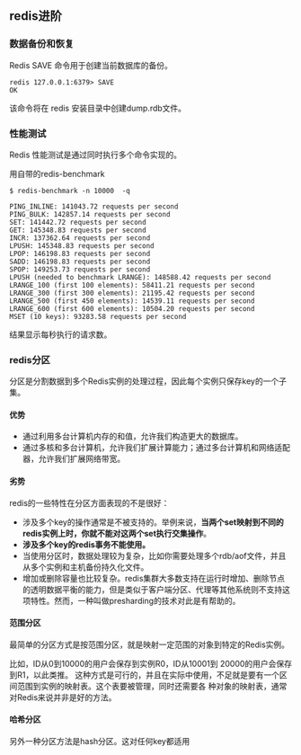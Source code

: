 ## redis进阶

### 数据备份和恢复
Redis SAVE 命令用于创建当前数据库的备份。

```
redis 127.0.0.1:6379> SAVE
OK
```

该命令将在 redis 安装目录中创建dump.rdb文件。

### 性能测试
Redis 性能测试是通过同时执行多个命令实现的。

用自带的redis-benchmark

```
$ redis-benchmark -n 10000  -q

PING_INLINE: 141043.72 requests per second
PING_BULK: 142857.14 requests per second
SET: 141442.72 requests per second
GET: 145348.83 requests per second
INCR: 137362.64 requests per second
LPUSH: 145348.83 requests per second
LPOP: 146198.83 requests per second
SADD: 146198.83 requests per second
SPOP: 149253.73 requests per second
LPUSH (needed to benchmark LRANGE): 148588.42 requests per second
LRANGE_100 (first 100 elements): 58411.21 requests per second
LRANGE_300 (first 300 elements): 21195.42 requests per second
LRANGE_500 (first 450 elements): 14539.11 requests per second
LRANGE_600 (first 600 elements): 10504.20 requests per second
MSET (10 keys): 93283.58 requests per second
```

结果显示每秒执行的请求数。

### redis分区
分区是分割数据到多个Redis实例的处理过程，因此每个实例只保存key的一个子集。


#### 优势

 - 通过利用多台计算机内存的和值，允许我们构造更大的数据库。
 - 通过多核和多台计算机，允许我们扩展计算能力；通过多台计算机和网络适配器，允许我们扩展网络带宽。

#### 劣势
redis的一些特性在分区方面表现的不是很好：

 - 涉及多个key的操作通常是不被支持的。举例来说，**当两个set映射到不同的redis实例上时，你就不能对这两个set执行交集操作**。
 - **涉及多个key的redis事务不能使用。**
 - 当使用分区时，数据处理较为复杂，比如你需要处理多个rdb/aof文件，并且从多个实例和主机备份持久化文件。
 - 增加或删除容量也比较复杂。redis集群大多数支持在运行时增加、删除节点的透明数据平衡的能力，但是类似于客户端分区、代理等其他系统则不支持这项特性。然而，一种叫做presharding的技术对此是有帮助的。

#### 范围分区
最简单的分区方式是按范围分区，就是映射一定范围的对象到特定的Redis实例。

比如，ID从0到10000的用户会保存到实例R0，ID从10001到 20000的用户会保存到R1，以此类推。
这种方式是可行的，并且在实际中使用，不足就是要有一个区间范围到实例的映射表。这个表要被管理，同时还需要各 种对象的映射表，通常对Redis来说并非是好的方法。

#### 哈希分区
另外一种分区方法是hash分区。这对任何key都适用
